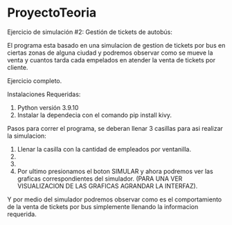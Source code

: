 # ProyectoTeoria

Ejercicio de simulación #2: Gestión de tickets de autobús:

El programa esta basado en una simulacion de gestion de tickets por bus en ciertas zonas de alguna ciudad y podremos observar como se mueve la venta y cuantos tarda cada empelados en atender la venta de tickets por cliente.

Ejercicio completo.

Instalaciones Requeridas: 
1. Python versión 3.9.10
2. Instalar la dependecia con el comando pip install kivy.


Pasos para correr el programa, se deberan llenar 3 casillas para asi realizar la simulacion: 

1. Llenar la casilla con la cantidad de empleados por ventanilla.
2. 
3.
4. Por ultimo presionamos el boton SIMULAR y ahora podremos ver las graficas correspondientes del simulador. (PARA UNA VER VISUALIZACION DE LAS GRAFICAS AGRANDAR LA INTERFAZ).

Y por medio del simulador podremos observar como es el comportamiento de la venta de tickets por bus simplemente llenando la informacion requerida.
